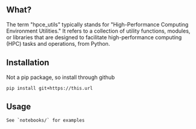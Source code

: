 ## What?

The term "hpce\_utils" typically stands for "High-Performance Computing
Environment Utilities." It refers to a collection of utility functions,
modules, or libraries that are designed to facilitate high-performance
computing (HPC) tasks and operations, from Python.

## Installation

Not a pip package, so install through github

    pip install git+https://this.url

## Usage

    See `notebooks/` for examples
